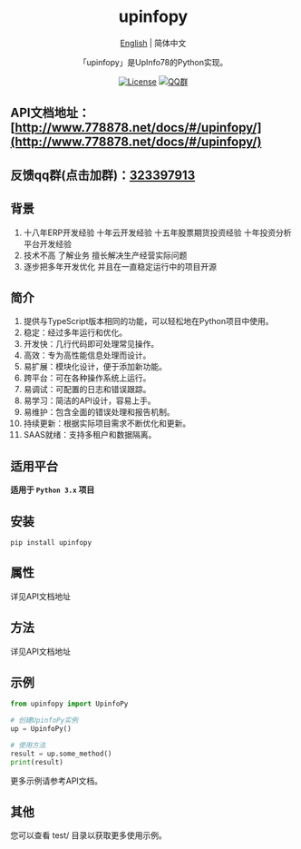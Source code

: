 <h1 align="center">upinfopy</h1>
<div align="center">

[English](./README.md) | 简体中文

「upinfopy」是UpInfo78的Python实现。

[![License](https://img.shields.io/badge/License-Apache%202.0-blue.svg)](https://opensource.org/licenses/Apache-2.0)
[![QQ群](https://img.shields.io/badge/QQ群-323397913-blue.svg?style=flat-square&color=12b7f5&logo=qq)](https://qm.qq.com/cgi-bin/qm/qr?k=it9gUUVdBEDWiTOH21NsoRHAbE9IAzAO&jump_from=webapi&authKey=KQwSXEPwpAlzAFvanFURm0Foec9G9Dak0DmThWCexhqUFbWzlGjAFC7t0jrjdKdL)

</div>

## API文档地址：[http://www.778878.net/docs/#/upinfopy/](http://www.778878.net/docs/#/upinfopy/)

## 反馈qq群(点击加群)：[323397913](https://qm.qq.com/cgi-bin/qm/qr?k=it9gUUVdBEDWiTOH21NsoRHAbE9IAzAO&jump_from=webapi&authKey=KQwSXEPwpAlzAFvanFURm0Foec9G9Dak0DmThWCexhqUFbWzlGjAFC7t0jrjdKdL)

## 背景 
1. 十八年ERP开发经验 十年云开发经验 十五年股票期货投资经验 十年投资分析平台开发经验
2. 技术不高 了解业务 擅长解决生产经营实际问题
3. 逐步把多年开发优化 并且在一直稳定运行中的项目开源

## 简介

1. 提供与TypeScript版本相同的功能，可以轻松地在Python项目中使用。
2. 稳定：经过多年运行和优化。
3. 开发快：几行代码即可处理常见操作。
4. 高效：专为高性能信息处理而设计。
5. 易扩展：模块化设计，便于添加新功能。
6. 跨平台：可在各种操作系统上运行。
7. 易调试：可配置的日志和错误跟踪。
8. 易学习：简洁的API设计，容易上手。
9. 易维护：包含全面的错误处理和报告机制。
10. 持续更新：根据实际项目需求不断优化和更新。
11. SAAS就绪：支持多租户和数据隔离。

## 适用平台

**适用于 `Python 3.x` 项目**

## 安装

```
pip install upinfopy
```

## 属性

详见API文档地址

## 方法

详见API文档地址

## 示例 

```python
from upinfopy import UpinfoPy

# 创建UpinfoPy实例
up = UpinfoPy()

# 使用方法
result = up.some_method()
print(result)
```

更多示例请参考API文档。

## 其他

您可以查看 test/ 目录以获取更多使用示例。
